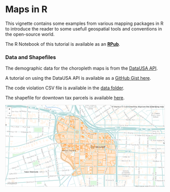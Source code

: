 # Maps in R

This vignette contains some examples from various mapping packages in R to introduce the reader to some usefull geospatial tools and conventions in the open-source world.

The R Notebook of this tutorial is available as an **[RPub](http://rpubs.com/jdlecy/maps_in_r)**.

### Data and Shapefiles

The demographic data for the choropleth maps is from the [DataUSA API](http://datausa.io/).

A tutorial on using the DataUSA API is available as a [GitHub Gist here](https://gist.github.com/lecy/0aa782a873cd174573f32d243233ca5b).

The code violation CSV file is available in the [data folder](./Data).

The shapefile for downtown tax parcels is available [here](./Data/Downtown_Syracuse.geojson).

![alt text](./Data/downtown.png)


